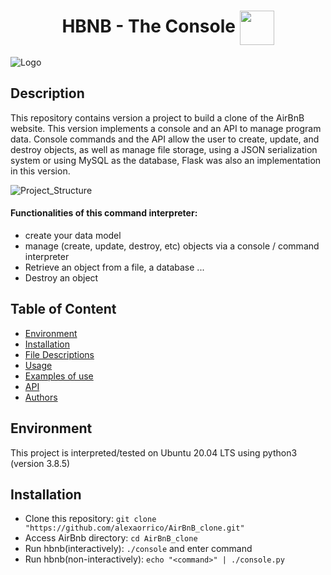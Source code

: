 #
<div align="center">
  <h1>HBNB - The Console <img src="https://i.imgur.com/elr4ah9.png" width=55 align=center> </h1>
</div>

<img align="center" src="https://i.imgur.com/MQq3ABc.png" alt="Logo">

## Description 
This repository contains version a project to build a clone of the AirBnB website. This version implements a console and an API to manage program data. Console commands and the API allow the user to create, update, and destroy objects, as well as manage file storage, using a JSON serialization system or using MySQL as the database, Flask was also an implementation in this version.

<img src="https://i.imgur.com/RNdxdXP.png" alt="Project_Structure">

#### Functionalities of this command interpreter:
* create your data model
* manage (create, update, destroy, etc) objects via a console / command interpreter
* Retrieve an object from a file, a database ...
* Destroy an object

## Table of Content
* [Environment](#environment)
* [Installation](#installation)
* [File Descriptions](#file-descriptions)
* [Usage](#usage)
* [Examples of use](#examples-of-use)
* [API](#api)
* [Authors](#authors)

## Environment
This project is interpreted/tested on Ubuntu 20.04 LTS using python3 (version 3.8.5)

## Installation
* Clone this repository: `git clone "https://github.com/alexaorrico/AirBnB_clone.git"`
* Access AirBnb directory: `cd AirBnB_clone`
* Run hbnb(interactively): `./console` and enter command
* Run hbnb(non-interactively): `echo "<command>" | ./console.py`
